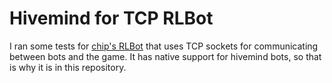 # Hivemind for TCP RLBot

I ran some tests for [chip's RLBot](https://github.com/samuelpmish/RLBot) that uses TCP sockets for communicating between bots and the game.
It has native support for hivemind bots, so that is why it is in this repository.
